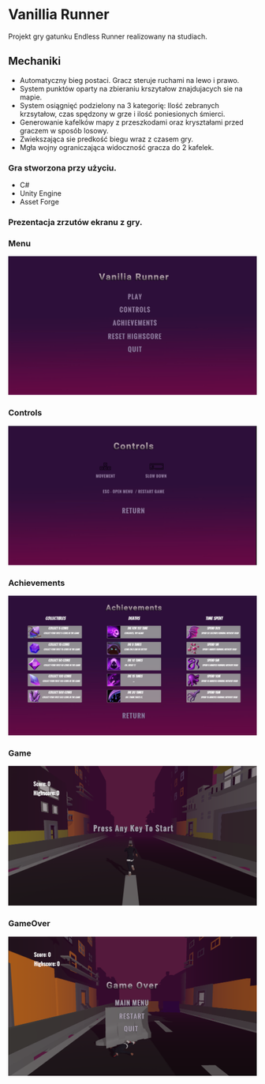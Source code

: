 
# Vanillia Runner
Projekt gry gatunku Endless Runner realizowany na studiach.

## Mechaniki 
- Automatyczny bieg postaci. Gracz steruje ruchami na lewo i prawo.
- System punktów oparty na zbieraniu krszytałow znajdujacych sie na mapie.
- System osiągnięć podzielony na 3 kategorię: Ilość zebranych krzsytałow, czas spędzony w grze i ilość poniesionych śmierci.
- Generowanie kafelków mapy z przeszkodami oraz kryształami przed graczem w sposób losowy. 
- Zwiekszająca sie predkość biegu wraz z czasem gry.
- Mgła wojny ograniczająca widoczność gracza do 2 kafelek. </br>
### Gra stworzona przy użyciu.
- C# 
- Unity Engine
- Asset Forge

### Prezentacja zrzutów ekranu z gry.

### <b>Menu</b></br>
![](SS/Menu.png)
### <b>Controls </b></br>
![](SS/Controls.png)
### <b>Achievements</b></br>
![](SS/Achievements.png)
### <b>Game </b></br>
![](SS/Play.png)
### <b>GameOver</b></br>
![](SS/GameOver.png)





